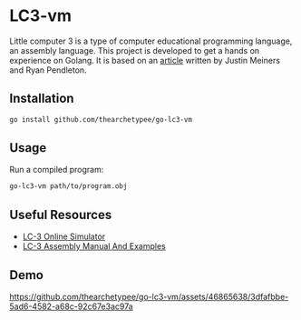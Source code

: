 # LC3-vm

Little computer 3 is a type of computer educational programming language, an assembly language. This project is developed to get a hands on experience on Golang. It is based on an [article](https://www.jmeiners.com/lc3-vm/) written by Justin Meiners and Ryan Pendleton. 

## Installation
 ```bash
 go install github.com/thearchetypee/go-lc3-vm
```

## Usage

Run a compiled program:

```bash
go-lc3-vm path/to/program.obj
```

## Useful Resources

* [LC-3 Online Simulator](https://wchargin.github.io/lc3web/)
* [LC-3 Assembly Manual And Examples](http://people.cs.georgetown.edu/~squier/Teaching/HardwareFundamentals/LC3-trunk/docs/LC3-AssemblyManualAndExamples.pdf)
  

## Demo

https://github.com/thearchetypee/go-lc3-vm/assets/46865638/3dfafbbe-5ad6-4582-a68c-92c67e3ac97a

